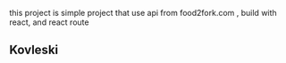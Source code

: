 this project is simple project that use api from food2fork.com , build with react, and react route

## Kovleski

